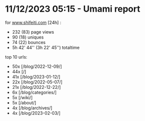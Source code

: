 # 11/12/2023 05:15 - Umami report
for www.shifeiti.com [24h] :

 - 232 (83) page views
 - 90 (18) uniques
 - 74 (22) bounces
 - 5h 42' 44'' (3h 22' 45'') totaltime


top 10 urls:
 - 50x [/blog/2022-12-09/]
 - 44x [/]
 - 41x [/blog/2023-01-12/]
 - 22x [/blog/2022-05-07/]
 - 21x [/blog/2022-12-22/]
 - 6x [/blog/categories/]
 - 5x [/wiki/]
 - 5x [/about/]
 - 4x [/blog/archives/]
 - 4x [/blog/2023-02-03/]


